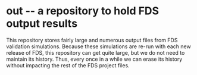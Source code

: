 # out -- a repository to hold FDS output results

This repository stores fairly large and numerous output files from FDS validation simulations. Because these simulations are re-run with each new release of FDS, this repository can get quite large, but we do not need to maintain its history. Thus, every once in a while we can erase its history without impacting the rest of the FDS project files.
